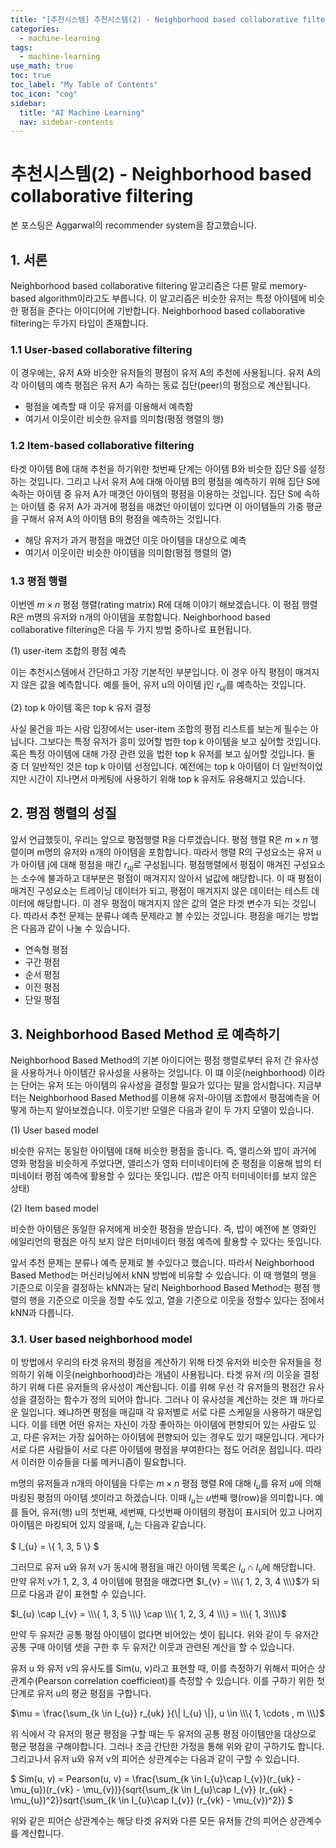 ```yaml
---
title: "[추천시스템] 추천시스템(2) - Neighborhood based collaborative filtering" 
categories:
  - machine-learning
tags:
  - machine-learning
use_math: true
toc: true
toc_label: "My Table of Contents"
toc_icon: "cog"
sidebar:
  title: "AI Machine Learning"
  nav: sidebar-contents
---
```


# 추천시스템(2) - Neighborhood based collaborative filtering

본 포스팅은  Aggarwal의 recommender system을 참고했습니다. 

## 1. 서론

Neighborhood based collaborative filtering 알고리즘은 다른 말로 memory-based algorithm이라고도 부릅니다. 
이 알고리즘은 비슷한 유저는 특정 아이템에 비슷한 평점을 준다는 아이디어에 기반합니다. 
Neighborhood based collaborative filtering는 두가지 타입이 존재합니다.

### 1.1 User-based collaborative filtering  

이 경우에는, 유저 A와 비슷한 유저들의 평점이 유저 A의 추천에 사용됩니다. 
유저 A의 각 아이템의 예측 평점은 유저 A가 속하는 동료 집단(peer)의 평점으로 계산됩니다. 

* 평점을 예측할 때 이웃 유저를 이용해서 예측함
* 여기서 이웃이란 비슷한 유저를 의미함(평점 행렬의 행)

### 1.2 Item-based collaborative filtering  

타겟 아이템 B에 대해 추천을 하기위한 첫번째 단계는 아이템 B와 비슷한 집단 S를 설정하는 것입니다. 
그리고 나서 유저 A에 대해 아이템 B의 평점을 예측하기 위해 집단 S에 속하는 아이템 중 유저 A가 매겻던 아이템의 평점을 이용하는 것입니다. 
집단 S에 속하는 아이템 중 유저 A가 과거에 평점을 매겼던 아이템이 있다면 
이 아이템들의 가중 평균을 구해서 유저 A의 아이템 B의 평점을 예측하는 것입니다.

* 해당 유저가 과거 평점을 매겼던 이웃 아이템을 대상으로 예측
* 여기서 이웃이란 비슷한 아이템을 의미함(평점 행렬의 열)

### 1.3 평점 행렬

이번엔 $m \times n$ 평점 행렬(rating matrix) R에 대해 이야기 해보겠습니다. 
이 평점 행렬 R은  m명의 유저와 n개의 아이템을 포함합니다. 
 Neighborhood based collaborative filtering은 다음 두 가지 방법 중하나로 표현됩니다. 
 
(1) user-item 조합의 평점 예측  
 
이는 추천시스템에서 간단하고 가장 기본적인 부분입니다. 이 경우 아직 평점이 매겨지지 않은 값을 예측합니다. 
예를 들어, 유저 u의 아이템 j인 $r_{uj}$를 예측하는 것입니다. 
 
(2) top k 아이템 혹은 top k 유저 결정  
 
사실 물건을 파는 사람 입장에서는 user-item 조합의 평점 리스트를 보는게 필수는 아닙니다. 
그보다는 특정 유저가 흥미 있어할 법한 top k 아이템을 보고 싶어할 것입니다. 
혹은  특정 아이템에 대해 가장 관련 있을 법한 top k 유저를 보고 싶어할 것입니다. 
둘 중 더 일반적인 것은 top k 아이템 선정입니다. 
예전에는 top k 아이템이 더 일반적이었지만 시간이 지나면서 마케팅에 사용하기 위해 top k 유저도 유용해지고 있습니다. 
 
## 2. 평점 행렬의 성질
 
앞서 언급했듯이, 우리는 앞으로 평점행렬 R을 다루겠습니다. 
평점 행렬 R은 $m\times n$ 행렬이며 m명의 유저와 n개의 아이템을 포함합니다. 
따라서 행렬 R의 구성요소는 유저 u가 아이템 j에 대해 평점을 매긴 $r_{uj}$로 구성됩니다. 
평점행렬에서 평점이 매겨진 구성요소는 소수에 불과하고 대부분은 평점이 매겨지지 않아서 널값에 해당합니다. 
이 때 평점이 매겨진 구성요소는 트레이닝 데이터가 되고, 평점이 매겨지지 않은 데이터는 테스트 데이터에 해당합니다. 
이 경우 평점이 매겨지지 않은 값의 열은 타겟 변수가 되는 것입니다. 
따라서 추천 문제는 분류나 예측 문제라고 볼 수있는 것입니다. 
평점을 매기는 방법은 다음과 같이 나눌 수 있습니다. 
 
* 연속형 평점  
* 구간 평점  
* 순서 평점  
* 이진 평점  
* 단일 평점

## 3. Neighborhood Based Method 로 예측하기 

Neighborhood Based Method의 기본 아이디어는 평점 행렬로부터 유저 간 유사성을 사용하거나 
아이템간 유사성을 사용하는 것입니다. 
이 떄 이웃(neighborhood) 이라는 단어는 유저 또는 아이템의 유사성을 결정할 필요가 있다는 말을 암시합니다. 
지금부터는 Neighborhood Based Method를 이용해 유저-아이템 조합에서 평점예측을 어떻게 하는지 알아보겠습니다. 
이웃기반 모델은 다음과 같이 두 가지 모델이 있습니다. 

(1) User based model  

비슷한 유저는 동일한 아이템에 대해 비슷한 평점을 줍니다. 
즉, 앨리스와 밥이 과거에 영화 평점을 비슷하게 주었다면, 
앨리스가 영화 터미네이터에 준 평점을 이용해 밥의 터미네이터 평점 예측에 활용할 수 있다는 뜻입니다. 
(밥은 아직 터미네이터를 보지 않은 상태) 

(2) Item based model  

비슷한 아이템은 동일한 유저에게 비슷한 평점을 받습니다. 
즉, 밥이 예전에 본 영화인 에일리언의 평점은 아직 보지 않은 터미네이터 평점 예측에 활용할 수 있다는 뜻입니다. 

앞서 추천 문제는 분류나 예측 문제로 볼 수있다고 했습니다. 
따라서 Neighborhood Based Method는 머신러닝에서 kNN 방법에 비유할 수 있습니다. 
이 때 행렬의 행을 기준으로 이웃을 결정하는 kNN과는 달리 
Neighborhood Based Method는 평점 행렬의 행을 기준으로 이웃을 정할 수도 있고, 열을 기준으로 이웃을 정할수 있다는 점에서 kNN과 다릅니다. 

### 3.1. User based neighborhood model 

이 방법에서 우리의 타겟 유저의 평점을 계산하기 위해 타겟 유저와 비슷한 유저들을 정의하기 위해 이웃(neighborhood)라는 개념이 사용됩니다. 
타겟 유저 $i$의 이웃을 결정하기 위해 다른 유저들의 유사성이 계산됩니다. 
이를 위해 우선 각 유저들의 평점간 유사성을 결정하는 함수가 정의 되어야 합니다. 
그러나 이 유사성을 계산하는 것은 꽤 까다로운 일입니다. 
왜냐하면 평점을 매길때 각 유저별로 서로 다른 스케일을 사용하기 때문입니다. 
이를 테면 어떤 유저는 자신이 가장 좋아하는 아이템에 편향되어 있는 사람도 있고, 
다른 유저는 가장 싫어하는 아이템에 편향되어 있는 경우도 있기 때문입니다. 
게다가 서로 다른 사람들이 서로 다른 아이템에 평점을 부여한다는 점도 어려운 점입니다. 
따라서 이러한 이슈들을 다룰 메커니즘이 필요합니다. 

m명의 유저들과 n개의 아이템을 다루는 $m\times n$ 평점 행렬 R에 대해 
$I_{u}$를 유저 $u$에 의해 마킹된 평점의 아이템 셋이라고 하겠습니다. 
이때 $I_{u}$는 $u$번째 행(row)을 의미합니다. 
예를 들어, 유저(행) u의 첫번째, 세번째, 다섯번째 아이템의 평점이 표시되어 있고 나머지 아이템은 마킹되어 있지 않을때, 
$I_{u}$는 다음과 같습니다.   

$ I_{u} = \\\{ 1, 3, 5 \\\} $  

그러므로 유저 u와 유저 v가 동시에 평점을 매긴 아이템 목록은 $I_{u} \cap I_{v}$에 해당합니다. 
만약 유저 v가 1, 2, 3, 4 아이템에 평점을 매겼다면 $I_{v} = \\\{ 1, 2, 3, 4 \\\}$가 되므로 다음과 같이 표현할 수 있습니다. 

$I_{u} \cap I_{v} = \\\{ 1, 3, 5 \\\} \cap \\\{ 1, 2, 3, 4 \\\} = \\\{ 1, 3\\\}$  

만약 두 유저간 공통 평점 아이템이 없다면 비어있는 셋이 됩니다. 
위와 같이 두 유저간 공통 구매 아이템 셋을 구한 후 두 유저간 이웃과 관련된 계산을 할 수 있습니다. 

유저 u 와 유저 v의 유사도를  Sim(u, v)라고 표현할 때, 이를 측정하기 위해서 
피어슨 상관계수(Pearson correlation coefficient)를 측정할 수 있습니다. 
이를 구하기 위한 첫 단계로 유저 u의 평균 평점을 구합니다. 

$\mu = \frac{\sum_{k \in I_{u}} r_{uk} }{\| I_{u} \|}, u \in \\\{ 1, \cdots , m \\\}$  

위 식에서 각 유저의 평균 평점을 구할 때는 두 유저의 공통 평점 아이템만을 대상으로 평균 평점을 구해야합니다. 
그러나 조금 간단한 가정을 통해 위와 같이 구하기도 합니다. 
그리고나서 유저 u와 유저 v의 피어슨 상관계수는 다음과 같이 구할 수 있습니다. 

$ Sim(u, v) = Pearson(u, v) = \frac{\sum_{k \in I_{u}\cap I_{v}}(r_{uk} - \mu_{u})(r_{vk} - \mu_{v})}{sqrt{\sum_{k \in I_{u}\cap I_{v}} (r_{uk} - \mu_{u})^2}}sqrt{\sum_{k \in I_{u}\cap I_{v}} (r_{vk} - \mu_{v})^2}} $


위와 같은 피어슨 상관계수는 해당 타겟 유저와 다른 모든 유저들 간의 피어슨 상관계수를 계산합니다. 


